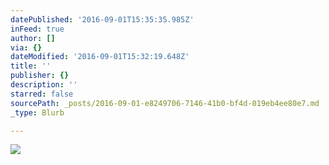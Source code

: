 ```yaml
---
datePublished: '2016-09-01T15:35:35.985Z'
inFeed: true
author: []
via: {}
dateModified: '2016-09-01T15:32:19.648Z'
title: ''
publisher: {}
description: ''
starred: false
sourcePath: _posts/2016-09-01-e8249706-7146-41b0-bf4d-019eb4ee80e7.md
_type: Blurb

---
```

![](https://the-grid-user-content.s3-us-west-2.amazonaws.com/5c5bd6b6-9677-4550-b1d2-f7af4925865d.jpg)
